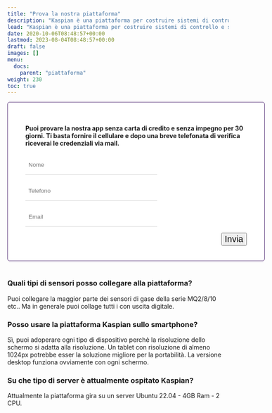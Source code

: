 ```yaml
---
title: "Prova la nostra piattaforma"
description: "Kaspian è una piattaforma per costruire sistemi di controllo e sorveglianza sicuri, semplici e facili da personalizzare, basata su software Open Source ampiamente documentato e affidabile."
lead: "Kaspian è una piattaforma per costruire sistemi di controllo e sorveglianza sicuri, semplici e facili da personalizzare, basata su software Open Source ampiamente documentato e affidabile."
date: 2020-10-06T08:48:57+00:00
lastmod: 2023-08-04T08:48:57+00:00
draft: false
images: []
menu:
  docs:
    parent: "piattaforma"
weight: 230
toc: true
---
```




<style>

.bz-form {width: 684px; margin: 200px auto 0; }

.bz-container {
  width: 100%;
  background-color: #fff;
  padding: 30px 40px 20px;
  border-radius: 5px;
  border: 1px solid #4F2872;
}

.bz-btmmargin {
  margin-bottom: 14px !important;
}

.bz-topmargin {
  margin-top: 6px !important;
}

.bz-left {float: left; width: 49%; padding-right: 2%; min-width: 300px;}
.bz-right {float: left; width: 49%; min-width: 300px;}
.bz-clear {clear: both;}

input[type='text'], input[type='email'] {
  box-sizing: border-box;
  -webkit-box-sizing: border-box;
  -moz-box-sizing: border-box;
  outline: 0;
  display: block;
  width: 100%;
  padding: 7px;
  border: 0;
  border-bottom: 1px solid #ddd;
  background: transparent;
  margin-bottom: 10px;
  height: 45px;
}

input[type='submit'] {
  float: right;
  font-size: 20px;
}

@media only screen and (max-width: 600px) {
  .bz-container {padding: 10px;}
  .bz-form {width: 100%;}
  .bz-left, .bz-right { width: 100%; padding: 0 10px;}
  input[type='submit'] {margin-left: 10px;}
}

</style>



<div class="bz-container">

#### Puoi provare la nostra app senza carta di credito e senza impegno per 30 giorni. Ti basta fornire il cellulare e dopo una breve telefonata di verifica riceverai le credenziali via mail.

  <form action="https://formspree.io/f/xqkveyej" method="POST">
    <div class="bz-left">
      <input type="hidden" name="_language" value="it"/>
      <input class="bz-btmmargin" type="text" id="nome"     name="nome"     placeholder="Nome"     required/>
      <input class="bz-btmmargin" type="text" id="telefono" name="telefono" placeholder="Telefono" required/>
      <input class="bz-btmmargin" type="text" id="email"    name="email"    placeholder="Email"    required/>
    </div>
    <div class="bz-clear"></div>
    <input class="btn btn-primary btn-lg px-4 mb-2" type="submit" value="Invia">
    <div class="bz-clear"></div>
  </form>

</div>

<br>

### Quali tipi di sensori posso collegare alla piattaforma?
Puoi collegare la maggior parte dei sensori di gase della serie MQ2/8/10 etc..
Ma in generale puoi collage tutti i con uscita digitale.

### Posso usare la piattaforma Kaspian sullo smartphone?
Sì, puoi adoperare ogni tipo di dispositivo perchè la risoluzione dello schermo si adatta alla risoluzione. Un tablet con risoluzione di almeno 1024px potrebbe esser la soluzione migliore per la portabilità. La versione desktop funziona ovviamente con ogni schermo.

### Su che tipo di server è attualmente ospitato Kaspian?
Attualmente la piattaforma gira su un server Ubuntu 22.04 - 4GB Ram - 2 CPU.

